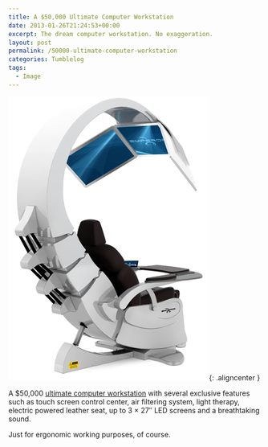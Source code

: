 ```yaml
---
title: A $50,000 Ultimate Computer Workstation
date: 2013-01-26T21:24:53+00:00
excerpt: The dream computer workstation. No exaggeration.
layout: post
permalink: /50000-ultimate-computer-workstation
categories: Tumblelog
tags:
  - Image
---
```

![Emperor 200](/images/2013/emperor-200.png){: .aligncenter }

A $50,000 [ultimate computer workstation](http://www.mwelab.com/) with several exclusive features such as touch screen control center, air filtering system, light therapy, electric powered leather seat, up to 3 × 27″ LED screens and a breathtaking sound.

Just for ergonomic working purposes, of course.